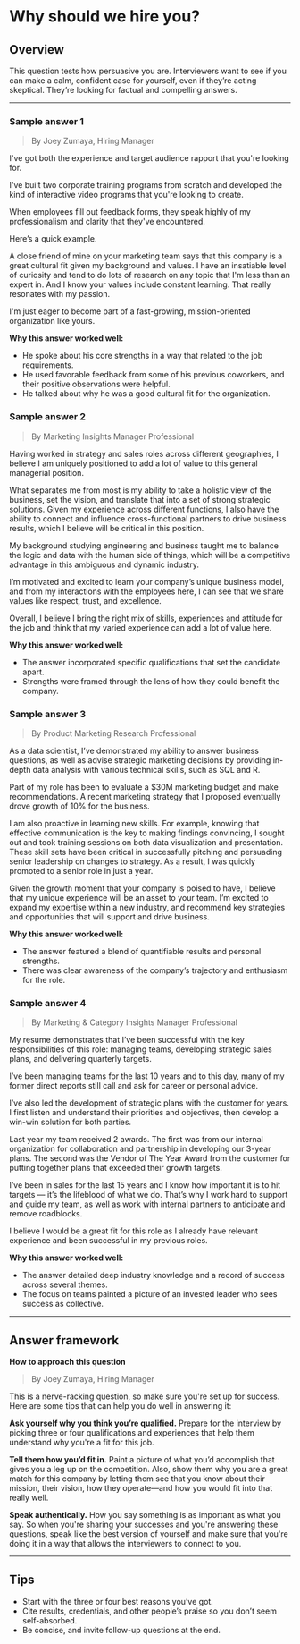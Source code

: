 # Why should we hire you?

## Overview
This question tests how persuasive you are. Interviewers want to see if you can make a calm, confident case for yourself, even if they’re acting skeptical. They’re looking for factual and compelling answers.

---

### Sample answer 1
> By Joey Zumaya, Hiring Manager

I've got both the experience and target audience rapport that you're looking for.

I've built two corporate training programs from scratch and developed the kind of interactive video programs that you're looking to create.

When employees fill out feedback forms, they speak highly of my professionalism and clarity that they've encountered.

Here’s a quick example.

A close friend of mine on your marketing team says that this company is a great cultural fit given my background and values. I have an insatiable level of curiosity and tend to do lots of research on any topic that I'm less than an expert in. And I know your values include constant learning. That really resonates with my passion.

I'm just eager to become part of a fast-growing, mission-oriented organization like yours.

**Why this answer worked well:**

* He spoke about his core strengths in a way that related to the job requirements.
* He used favorable feedback from some of his previous coworkers, and their positive observations were helpful.
* He talked about why he was a good cultural fit for the organization.

### Sample answer 2
> By Marketing Insights Manager Professional

Having worked in strategy and sales roles across different geographies, I believe I am uniquely positioned to add a lot of value to this general managerial position.

What separates me from most is my ability to take a holistic view of the business, set the vision, and translate that into a set of strong strategic solutions. Given my experience across different functions, I also have the ability to connect and influence cross-functional partners to drive business results, which I believe will be critical in this position.

My background studying engineering and business taught me to balance the logic and data with the human side of things, which will be a competitive advantage in this ambiguous and dynamic industry.

I’m motivated and excited to learn your company’s unique business model, and from my interactions with the employees here, I can see that we share values like respect, trust, and excellence.

Overall, I believe I bring the right mix of skills, experiences and attitude for the job and think that my varied experience can add a lot of value here.

**Why this answer worked well:**

* The answer incorporated specific qualifications that set the candidate apart.
* Strengths were framed through the lens of how they could benefit the company.

### Sample answer 3
> By Product Marketing Research Professional

As a data scientist, I’ve demonstrated my ability to answer business questions, as well as advise strategic marketing decisions by providing in-depth data analysis with various technical skills, such as SQL and R.

Part of my role has been to evaluate a $30M marketing budget and make recommendations. A recent marketing strategy that I proposed eventually drove growth of 10% for the business.

I am also proactive in learning new skills. For example, knowing that effective communication is the key to making findings convincing, I sought out and took training sessions on both data visualization and presentation. These skill sets have been critical in successfully pitching and persuading senior leadership on changes to strategy. As a result, I was quickly promoted to a senior role in just a year.

Given the growth moment that your company is poised to have, I believe that my unique experience will be an asset to your team. I’m excited to expand my expertise within a new industry, and recommend key strategies and opportunities that will support and drive business.

**Why this answer worked well:**

* The answer featured a blend of quantifiable results and personal strengths.
* There was clear awareness of the company’s trajectory and enthusiasm for the role.

### Sample answer 4
> By Marketing & Category Insights Manager Professional

My resume demonstrates that I’ve been successful with the key responsibilities of this role: managing teams, developing strategic sales plans, and delivering quarterly targets.

I’ve been managing teams for the last 10 years and to this day, many of my former direct reports still call and ask for career or personal advice.

I’ve also led the development of strategic plans with the customer for years. I first listen and understand their priorities and objectives, then develop a win-win solution for both parties.

Last year my team received 2 awards. The first was from our internal organization for collaboration and partnership in developing our 3-year plans. The second was the Vendor of The Year Award from the customer for putting together plans that exceeded their growth targets.

I’ve been in sales for the last 15 years and I know how important it is to hit targets — it’s the lifeblood of what we do. That’s why I work hard to support and guide my team, as well as work with internal partners to anticipate and remove roadblocks.

I believe I would be a great fit for this role as I already have relevant experience and been successful in my previous roles.

**Why this answer worked well:**

* The answer detailed deep industry knowledge and a record of success across several themes.
* The focus on teams painted a picture of an invested leader who sees success as collective.

---

## Answer framework

**How to approach this question**
> By Joey Zumaya, Hiring Manager

This is a nerve-racking question, so make sure you're set up for success. Here are some tips that can help you do well in answering it:

**Ask yourself why you think you’re qualified.** Prepare for the interview by picking three or four qualifications and experiences that help them understand why you're a fit for this job.

**Tell them how you’d fit in.** Paint a picture of what you’d accomplish that gives you a leg up on the competition. Also, show them why you are a great match for this company by letting them see that you know about their mission, their vision, how they operate—and how you would fit into that really well.

**Speak authentically.** How you say something is as important as what you say. So when you're sharing your successes and you're answering these questions, speak like the best version of yourself and make sure that you're doing it in a way that allows the interviewers to connect to you.

---

## Tips

* Start with the three or four best reasons you’ve got.
* Cite results, credentials, and other people’s praise so you don’t seem self-absorbed.
* Be concise, and invite follow-up questions at the end.
